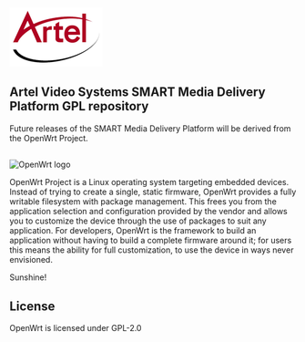 ![Artel logo](include/artel.png)

## Artel Video Systems SMART Media Delivery Platform GPL repository

Future releases of the SMART Media Delivery Platform will be derived from the OpenWrt Project.

##

![OpenWrt logo](include/logo.png)

OpenWrt Project is a Linux operating system targeting embedded devices. Instead
of trying to create a single, static firmware, OpenWrt provides a fully
writable filesystem with package management. This frees you from the
application selection and configuration provided by the vendor and allows you
to customize the device through the use of packages to suit any application.
For developers, OpenWrt is the framework to build an application without having
to build a complete firmware around it; for users this means the ability for
full customization, to use the device in ways never envisioned.

Sunshine!

## License

OpenWrt is licensed under GPL-2.0
